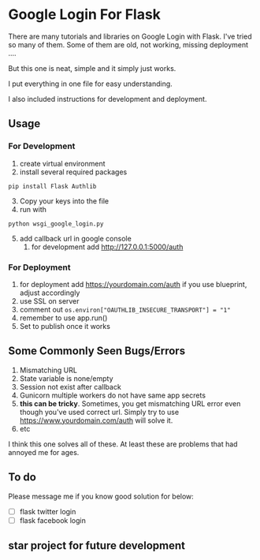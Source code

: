 # Google Login For Flask

There are many tutorials and libraries on Google Login with Flask. I've tried so many of them. Some of them are old, not working, missing deployment ....

But this one is neat, simple and it simply just works.

I put everything in one file for easy understanding.

I also included instructions for development and deployment.

## Usage

### For Development
1. create virtual environment
2. install several required packages

```
pip install Flask Authlib
```

3. Copy your keys into the file
4. run with
```
python wsgi_google_login.py
```

5. add callback url in google console
   1. for development add http://127.0.0.1:5000/auth
  
### For Deployment
1. for deployment add https://yourdomain.com/auth
   if you use blueprint, adjust accordingly
2. use SSL on server
3. comment out
   ```os.environ["OAUTHLIB_INSECURE_TRANSPORT"] = "1"```
4. remember to use app.run()
5. Set to publish once it works

## Some Commonly Seen Bugs/Errors

1. Mismatching URL
2. State variable is none/empty
3. Session not exist after callback
4. Gunicorn multiple workers do not have same app secrets
5. **this can be tricky**. Sometimes, you get mismatching URL error even though you've used correct url. Simply try to use https://www.yourdomain.com/auth will solve it.
6. etc

I think this one solves all of these. At least these are problems that had annoyed me for ages.

## To do
Please message me if you know good solution for below:
- [ ] flask twitter login
- [ ] flask facebook login

## star project for future development

